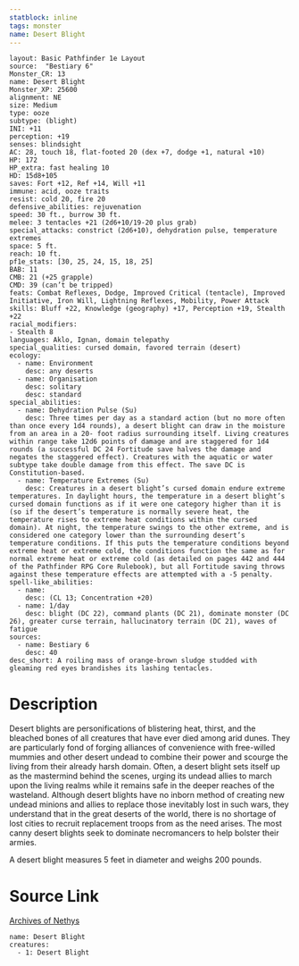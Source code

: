 ```yaml
---
statblock: inline
tags: monster
name: Desert Blight
---
```

```statblock
layout: Basic Pathfinder 1e Layout
source:  "Bestiary 6"
Monster_CR: 13
name: Desert Blight
Monster_XP: 25600
alignment: NE
size: Medium
type: ooze
subtype: (blight)
INI: +11
perception: +19
senses: blindsight
AC: 28, touch 18, flat-footed 20 (dex +7, dodge +1, natural +10)
HP: 172
HP_extra: fast healing 10
HD: 15d8+105
saves: Fort +12, Ref +14, Will +11
immune: acid, ooze traits
resist: cold 20, fire 20
defensive_abilities: rejuvenation
speed: 30 ft., burrow 30 ft.
melee: 3 tentacles +21 (2d6+10/19-20 plus grab)
special_attacks: constrict (2d6+10), dehydration pulse, temperature extremes
space: 5 ft.
reach: 10 ft.
pf1e_stats: [30, 25, 24, 15, 18, 25]
BAB: 11
CMB: 21 (+25 grapple)
CMD: 39 (can’t be tripped)
feats: Combat Reflexes, Dodge, Improved Critical (tentacle), Improved Initiative, Iron Will, Lightning Reflexes, Mobility, Power Attack
skills: Bluff +22, Knowledge (geography) +17, Perception +19, Stealth +22
racial_modifiers:
- Stealth 8
languages: Aklo, Ignan, domain telepathy
special_qualities: cursed domain, favored terrain (desert)
ecology:
  - name: Environment
    desc: any deserts
  - name: Organisation
    desc: solitary
    desc: standard
special_abilities:
  - name: Dehydration Pulse (Su)
    desc: Three times per day as a standard action (but no more often than once every 1d4 rounds), a desert blight can draw in the moisture from an area in a 20- foot radius surrounding itself. Living creatures within range take 12d6 points of damage and are staggered for 1d4 rounds (a successful DC 24 Fortitude save halves the damage and negates the staggered effect). Creatures with the aquatic or water subtype take double damage from this effect. The save DC is Constitution-based.
  - name: Temperature Extremes (Su)
    desc: Creatures in a desert blight’s cursed domain endure extreme temperatures. In daylight hours, the temperature in a desert blight’s cursed domain functions as if it were one category higher than it is (so if the desert’s temperature is normally severe heat, the temperature rises to extreme heat conditions within the cursed domain). At night, the temperature swings to the other extreme, and is considered one category lower than the surrounding desert’s temperature conditions. If this puts the temperature conditions beyond extreme heat or extreme cold, the conditions function the same as for normal extreme heat or extreme cold (as detailed on pages 442 and 444 of the Pathfinder RPG Core Rulebook), but all Fortitude saving throws against these temperature effects are attempted with a -5 penalty.
spell-like_abilities:
  - name:
    desc: (CL 13; Concentration +20)
  - name: 1/day
    desc: blight (DC 22), command plants (DC 21), dominate monster (DC 26), greater curse terrain, hallucinatory terrain (DC 21), waves of fatigue
sources:
  - name: Bestiary 6
    desc: 40
desc_short: A roiling mass of orange-brown sludge studded with gleaming red eyes brandishes its lashing tentacles.
```
# Description
Desert blights are personifications of blistering heat, thirst, and the bleached bones of all creatures that have ever died among arid dunes. They are particularly fond of forging alliances of convenience with free-willed mummies and other desert undead to combine their power and scourge the living from their already harsh domain. Often, a desert blight sets itself up as the mastermind behind the scenes, urging its undead allies to march upon the living realms while it remains safe in the deeper reaches of the wasteland. Although desert blights have no inborn method of creating new undead minions and allies to replace those inevitably lost in such wars, they understand that in the great deserts of the world, there is no shortage of lost cities to recruit replacement troops from as the need arises. The most canny desert blights seek to dominate necromancers to help bolster their armies. 

A desert blight measures 5 feet in diameter and weighs 200 pounds.
# Source Link
[Archives of Nethys](https://aonprd.com/MonsterDisplay.aspx?ItemName=Desert%20Blight)
```encounter-table
name: Desert Blight
creatures:
  - 1: Desert Blight
```
